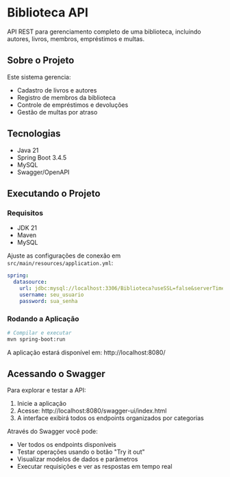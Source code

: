 # Biblioteca API

API REST para gerenciamento completo de uma biblioteca, incluindo autores, livros, membros, empréstimos e multas.

## Sobre o Projeto

Este sistema gerencia:
- Cadastro de livros e autores
- Registro de membros da biblioteca
- Controle de empréstimos e devoluções
- Gestão de multas por atraso

## Tecnologias

- Java 21
- Spring Boot 3.4.5
- MySQL
- Swagger/OpenAPI

## Executando o Projeto

### Requisitos
- JDK 21
- Maven
- MySQL


Ajuste as configurações de conexão em `src/main/resources/application.yml`:

```yaml
spring:
  datasource:
    url: jdbc:mysql://localhost:3306/Biblioteca?useSSL=false&serverTimezone=UTC
    username: seu_usuario
    password: sua_senha
```

### Rodando a Aplicação

```bash
# Compilar e executar
mvn spring-boot:run
```

A aplicação estará disponível em: http://localhost:8080/

## Acessando o Swagger

Para explorar e testar a API:

1. Inicie a aplicação
2. Acesse: http://localhost:8080/swagger-ui/index.html
3. A interface exibirá todos os endpoints organizados por categorias

Através do Swagger você pode:
- Ver todos os endpoints disponíveis
- Testar operações usando o botão "Try it out"
- Visualizar modelos de dados e parâmetros
- Executar requisições e ver as respostas em tempo real